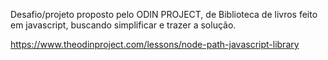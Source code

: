 Desafio/projeto proposto pelo ODIN PROJECT, de Biblioteca de livros feito em javascript, buscando simplificar e trazer a solução.

https://www.theodinproject.com/lessons/node-path-javascript-library
